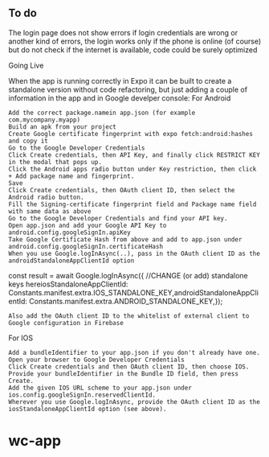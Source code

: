 ## To do

The login page does not show errors if login credentials are wrong or another kind of errors, the login works only if the phone is online (of course) but do not check if the internet is available, code could be surely optimized

Going Live

When the app is running correctly in Expo it can be built to create a standalone version without code refactoring, but just adding a couple of information in the app and in Google develper console:
For Android

    Add the correct package.namein app.json (for example com.mycompany.myapp)
    Build an apk from your project
    Create Google certificate fingerprint with expo fetch:android:hashes and copy it
    Go to the Google Developer Credentials
    Click Create credentials, then API Key, and finally click RESTRICT KEY in the modal that pops up.
    Click the Android apps radio button under Key restriction, then click + Add package name and fingerprint.
    Save
    Click Create credentials, then OAuth client ID, then select the Android radio button.
    Fill the Signing-certificate fingerprint field and Package name field with same data as above
    Go to the Google Developer Credentials and find your API key.
    Open app.json and add your Google API Key to android.config.googleSignIn.apiKey
    Take Google Certificate Hash from above and add to app.json under android.config.googleSignIn.certificateHash
    When you use Google.logInAsync(..), pass in the OAuth client ID as the androidStandaloneAppClientId option

const result = await Google.logInAsync({ //CHANGE (or add) standalone keys hereiosStandaloneAppClientId: Constants.manifest.extra.IOS_STANDALONE_KEY,androidStandaloneAppClientId: Constants.manifest.extra.ANDROID_STANDALONE_KEY,});

    Also add the OAuth client ID to the whitelist of external client to Google configuration in Firebase

For IOS

    Add a bundleIdentifier to your app.json if you don't already have one.
    Open your browser to Google Developer Credentials
    Click Create credentials and then OAuth client ID, then choose IOS.
    Provide your bundleIdentifier in the Bundle ID field, then press Create.
    Add the given IOS URL scheme to your app.json under ios.config.googleSignIn.reservedClientId.
    Wherever you use Google.logInAsync, provide the OAuth client ID as the iosStandaloneAppClientId option (see above).
# wc-app
